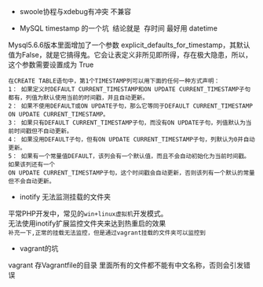 - swoole协程与xdebug有冲突    不兼容  

- MySQL timestamp 的一个坑  结论就是  存时间 最好用 datetime

Mysql5.6.6版本里面增加了一个参数 explicit_defaults_for_timestamp，其默认值为False，就是它搞得鬼。它会让表定义非所见即所得，存在极大隐患，所以，这个参数需要设置成为 True 
```
在CREATE TABLE语句中，第1个TIMESTAMP列可以用下面的任何一种方式声明： 
1： 如果定义时DEFAULT CURRENT_TIMESTAMP和ON UPDATE CURRENT_TIMESTAMP子句都有，列值为默认使用当前的时间戳，并且自动更新。 
2： 如果不使用DEFAULT或ON UPDATE子句，那么它等同于DEFAULT CURRENT_TIMESTAMP ON UPDATE CURRENT_TIMESTAMP。 
3： 如果只有DEFAULT CURRENT_TIMESTAMP子句，而没有ON UPDATE子句，列值默认为当前时间戳但不自动更新。 
4： 如果没用DEFAULT子句，但有ON UPDATE CURRENT_TIMESTAMP子句，列默认为0并自动更新。 
5： 如果有一个常量值DEFAULT，该列会有一个默认值，而且不会自动初始化为当前时间戳。如果该列还有一个
ON UPDATE CURRENT_TIMESTAMP子句，这个时间戳会自动更新，否则该列有一个默认的常量但不会自动更新。
```
- inotify 无法监测挂载的文件夹

平常PHP开发中，常见的`win+linux虚拟机`开发模式。  
无法使用inotify扩展监控文件夹来达到热重启的效果  
``
补充一下,正常的挂载无法监控，但是通过vagrant挂载的文件夹可以监控到
``

- vagrant的坑  

vagrant 存Vagrantfile的目录 里面所有的文件都不能有中文名称，否则会引发错误 


